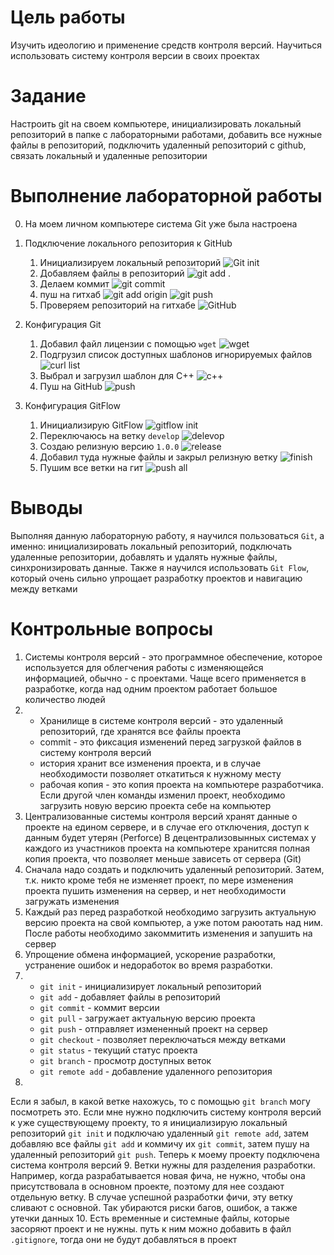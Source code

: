 
# Цель работы

Изучить идеологию и применение средств контроля версий.
Научиться использовать систему контроля версии в своих проектах

# Задание

Настроить git на своем компьютере, инициализировать локальный репозиторий в папке с лабораторными работами,
добавить все нужные файлы в репозиторий, подключить удаленный репозиторий с github, связать локальный и удаленные репозитории


# Выполнение лабораторной работы
0. На моем личном компьютере система Git уже была настроена

1. Подключение локального репозитория к GitHub
	1. Инициализируем локальный репозиторий
	![Git init](image/1.1.png)
	2. Добавляем файлы в репозиторий
	![git add .](image/1.2.png)
	3. Делаем коммит
	![git commit](image/1.3.png)
	4. пуш на гитхаб
	![git add origin](image/1.4.png)
	![git push](image/1.5.png)
	5. Проверяем репозиторий на гитхабе
	![GitHub](image/1.6.png)

2. Конфигурация Git
	1. Добавил файл лицензии с помощью ```wget```
	![wget](image/2.1.png)
	2. Подгрузил список доступных шаблонов игнорируемых файлов
	![curl list](image/2.2.png)
	3. Выбрал и загрузил шаблон для C++
	![c++](image/2.3.png)
	4. Пуш на GitHub
	![push](image/2.4.png)

3. Конфигурация GitFlow
	1. Инициализирую GitFlow
	![gitflow init](image/3.1.png)
	2. Переключаюсь на ветку ```develop```
	![delevop](image/3.2.png)
	3. Создаю релизную версию ```1.0.0```
	![release](image/3.3.png)
	4. Добавил туда нужные файлы и закрыл релизную ветку
	![finish](image/3.4.png)
	5. Пушим все ветки на гит
	![push all](image/3.5.png)


# Выводы

Выполняя данную лабораторную работу, я научился пользоваться ```Git```, а именно: инициализировать локальный
репозиторий, подключать удаленные репозитории, добавлять и удалять нужные файлы, синхронизировать данные.
Также я научился использовать ```Git Flow```, который очень сильно упрощает разработку проектов и навигацию между ветками

# Контрольные вопросы

1. Системы контроля версий  - это программное обеспечение, которое используется для облегчения работы с изменяющейся информацией, обычно - с проектами. Чаще всего применяется в разработке, когда над одним проектом работает большое количество людей
2. 
	- Хранилище в системе контроля версий - это удаленный репозиторий, где хранятся все файлы проекта
	- commit - это фиксация изменений перед загрузкой файлов в систему контроля версий
	- история хранит все изменения проекта, и в случае необходимости позволяет откатиться к нужному месту
	- рабочая копия - это копия проекта на компьютере разработчика. Если другой член команды изменил проект, необходимо загрузить новую версию проекта себе на компьютер
3. Централизованные системы контроля версий хранят данные о проекте на едином сервере, и в случае его отключения, доступ к данным будет утерян (Perforce)
В децентрализовынных системах у каждого из участников проекта на компьютере хранитсяя полная копия проекта, что позволяет меньше зависеть от сервера (Git)
4. Сначала надо создать и подключить удаленный репозиторий. Затем, т.к. никто кроме тебя не изменяет проект, по мере изменения проекта пушить изменения на сервер, и нет необходимости загружать изменения
5. Каждый раз перед разработкой необходимо загрузить актуальную версию проекта на свой компьютер, а уже потом раюотать над ним. После работы необходимо закоммитить изменения и запушить на сервер
6. Упрощение обмена информацией, ускорение разработки, устранение ошибок и недоработок во время разработки.
7. 
	- ```git init``` - инициализирует локальный репозиторий
	- ```git add``` - добавляет файлы в репозиторий
	- ```git commit``` - коммит версии
	- ```git pull``` - загружает актуальную версию проекта
	- ```git push``` - отправляет измененный проект на сервер
	- ```git checkout``` - позволяет переключаться между ветками
	- ```git status``` - текущий статус проекта
	- ```git branch``` - просмотр доступных веток
	- ```git remote add``` - добавление удаленного репозитория
8. 
Если я забыл, в какой ветке нахожусь, то с помощью ```git branch``` могу посмотреть это.
Если мне нужно подключить систему контроля версий к уже существующему проекту, то я инициализирую локальный репозиторий ```git init``` и подключаю удаленный ```git remote add```, затем добавляю все файлы ```git add``` и коммичу их ```git commit```, затем пушу на удаленный репозиторий ```git push```. Теперь к моему проекту подключена система контроля версий
9. Ветки нужны для разделения разработки. Например, когда разрабатывается новая фича, не нужно, чтобы она присутствовала в основном проекте, поэтому для нее создают отдельную ветку. В случае успешной разработки фичи, эту ветку сливают с основной. Так убираются риски багов, ошибок, а также утечки данных
10. Есть временные и системные файлы, которые засоряют проект и не нужны. путь к ним можно добавить в файл ```.gitignore```, тогда они не будут добавляться в проект

